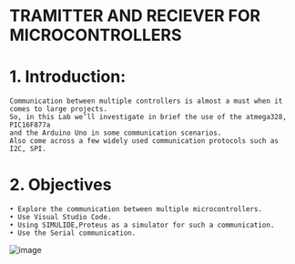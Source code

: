 # TRAMITTER AND RECIEVER FOR MICROCONTROLLERS
# 1.	Introduction:

    Communication between multiple controllers is almost a must when it comes to large projects.
    So, in this Lab we’ll investigate in brief the use of the atmega328, PIC16F877a 
    and the Arduino Uno in some communication scenarios.
    Also come across a few widely used communication protocols such as I2C, SPI.

# 2.	Objectives

    • Explore the communication between multiple microcontrollers.
    • Use Visual Studio Code.
    • Using SIMULIDE,Proteus as a simulator for such a communication.
    • Use the Serial communication.
![image](https://user-images.githubusercontent.com/94225184/144241120-0b9c442f-328e-4a43-8b93-0d1c1bcf3db1.png)
